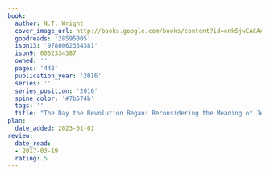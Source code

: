 ```yaml
---
book:
  author: N.T. Wright
  cover_image_url: http://books.google.com/books/content?id=enk5jwEACAAJ&printsec=frontcover&img=1&zoom=1&source=gbs_api
  goodreads: '28595005'
  isbn13: '9780062334381'
  isbn9: 0062334387
  owned: ''
  pages: '448'
  publication_year: '2016'
  series: ''
  series_position: '2016'
  spine_color: '#7b574b'
  tags: ''
  title: "The Day the Revolution Began: Reconsidering the Meaning of Jesus's Crucifixion"
plan:
  date_added: 2023-01-01
review:
  date_read:
  - 2017-03-19
  rating: 5
---
```

